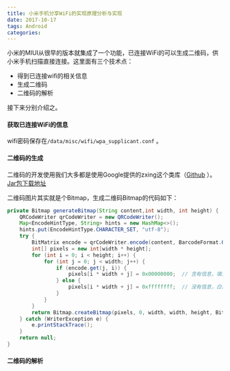 ```yaml
---
title: 小米手机分享WiFi的实现原理分析与实现
date: 2017-10-17
tags: Android
categories:
---
```


小米的MIUI从很早的版本就集成了一个功能，已连接WiFi的可以生成二维码，供小米手机扫描直接连接。这里面有三个技术点：

- 得到已连接wifi的相关信息
- 生成二维码
- 二维码的解析

接下来分别介绍之。

#### 获取已连接WiFi的信息

wifi密码保存在`/data/misc/wifi/wpa_supplicant.conf` 。

#### 二维码的生成

二维码的开发使用我们大多都是使用Google提供的zxing这个类库（[Github](https://github.com/zxing/zxing) ）。[Jar包下载地址](http://central.maven.org/maven2/com/google/zxing/core/3.2.1/core-3.2.1.jar)

二维码图片其实就是个Bitmap，生成二维码Bitmap的代码如下：

```java
private Bitmap generateBitmap(String content,int width, int height) {  
    QRCodeWriter qrCodeWriter = new QRCodeWriter();  
    Map<EncodeHintType, String> hints = new HashMap<>();  
    hints.put(EncodeHintType.CHARACTER_SET, "utf-8");  
    try {  
        BitMatrix encode = qrCodeWriter.encode(content, BarcodeFormat.QR_CODE, width, height, hints);  
        int[] pixels = new int[width * height];  
        for (int i = 0; i < height; i++) {  
            for (int j = 0; j < width; j++) {
                if (encode.get(j, i)) {  
                    pixels[i * width + j] = 0x00000000;  // 含有信息，填充为黑色
                } else {  
                    pixels[i * width + j] = 0xffffffff;  // 没有信息，白色
                }  
            }  
        }  
        return Bitmap.createBitmap(pixels, 0, width, width, height, Bitmap.Config.RGB_565);  
    } catch (WriterException e) {  
        e.printStackTrace();  
    }  
    return null;  
}
```

#### 二维码的解析

